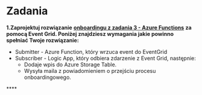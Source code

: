 # Zadania

**1.Zaprojektuj rozwiązanie** [**onboardingu z zadania 3 - Azure Functions**](../../azure-functions/zadania/) **za pomocą Event Grid. Poniżej znajdziesz wymagania jakie powinno spełniać Twoje rozwiązanie:**

* Submitter - Azure Function, który wrzuca event do EventGrid
* Subscriber - Logic App, który odbiera zdarzenie z Event Grid, następnie:
  * Dodaje wpis do Azure Storage Table.
  * Wysyła maila z powiadomieniem o przejściu procesu onboardingowego.

\*\*\*\*

